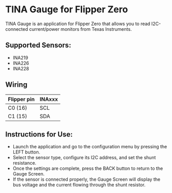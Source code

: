 # TINA Gauge for Flipper Zero

TINA Gauge is an application for Flipper Zero that allows you to read I2C-connected current/power monitors from Texas Instruments.

## Supported Sensors:

- INA219
- INA226
- INA228

## Wiring

| Flipper pin  | INAxxx |
| ------------ | ------ |
| C0 (16)      | SCL    |
| C1 (15)      | SDA    |

## Instructions for Use:

- Launch the application and go to the configuration menu by pressing the LEFT button.
- Select the sensor type, configure its I2C address, and set the shunt resistance.
- Once the settings are complete, press the BACK button to return to the Gauge Screen.
- If the sensor is connected properly, the Gauge Screen will display the bus voltage and the current flowing through the shunt resistor.








